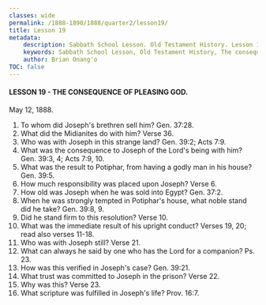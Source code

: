 ```yaml
---
classes: wide
permalink: /1888-1890/1888/quarter2/lesson19/
title: Lesson 19
metadata:
    description: Sabbath School Lesson. Old Testament History. Lesson 19. May 12, 1888. The consequence of pleasing God.
    keywords: Sabbath School Lesson, Old Testament History, The consequence of pleasing God, Lesson 19. May 12, 1888.
    author: Brian Onang'o
TOC: false
---
```


#### LESSON 19 - THE CONSEQUENCE OF PLEASING GOD.

May 12, 1888.

1. To whom did Joseph's brethren sell him? Gen. 37:28.
2. What did the Midianites do with him? Verse 36.
3. Who was with Joseph in this strange land? Gen. 39:2; Acts 7:9.
4. What was the consequence to Joseph of the Lord's being with him? Gen. 39:3, 4; Acts 7:9, 10.
5. What was the result to Potiphar, from having a godly man in his house? Gen. 39:5.
6. How much responsibility was placed upon Joseph? Verse 6.
7. How old was Joseph when he was sold into Egypt? Gen. 37:2.
8. When he was strongly tempted in Potiphar's house, what noble stand did he take? Gen. 39:8, 9.
9. Did he stand firm to this resolution? Verse 10.
10. What was the immediate result of his upright conduct? Verses 19, 20; read also verses 11-18.
11. Who was with Joseph still? Verse 21.
12. What can always he said by one who has the Lord for a companion? Ps. 23.
13. How was this verified in Joseph's case? Gen. 39:21.
14. What trust was committed to Joseph in the prison? Verse 22.
15. Why was this? Verse 23.
16. What scripture was fulfilled in Joseph's life? Prov. 16:7.
